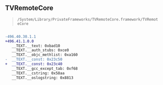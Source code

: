## TVRemoteCore

> `/System/Library/PrivateFrameworks/TVRemoteCore.framework/TVRemoteCore`

```diff

-496.40.30.1.1
+496.41.1.0.0
   __TEXT.__text: 0xbad10
   __TEXT.__auth_stubs: 0xce0
   __TEXT.__objc_methlist: 0xa160
-  __TEXT.__const: 0x23c50
+  __TEXT.__const: 0x23c40
   __TEXT.__gcc_except_tab: 0xf68
   __TEXT.__cstring: 0x58aa
   __TEXT.__oslogstring: 0x8813

```
